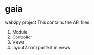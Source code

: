 # gaia
web2py project
This contains the API files 
1. Module
2. Controller
3. Views
4. layout2.html paste it in views
